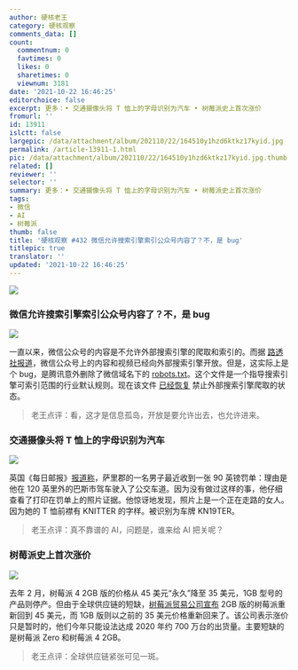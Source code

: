 ```yaml
---
author: 硬核老王
category: 硬核观察
comments_data: []
count:
  commentnum: 0
  favtimes: 0
  likes: 0
  sharetimes: 0
  viewnum: 3181
date: '2021-10-22 16:46:25'
editorchoice: false
excerpt: 更多：• 交通摄像头将 T 恤上的字母识别为汽车 • 树莓派史上首次涨价
fromurl: ''
id: 13911
islctt: false
largepic: /data/attachment/album/202110/22/164510y1hzd6ktkz17kyid.jpg
permalink: /article-13911-1.html
pic: /data/attachment/album/202110/22/164510y1hzd6ktkz17kyid.jpg.thumb.jpg
related: []
reviewer: ''
selector: ''
summary: 更多：• 交通摄像头将 T 恤上的字母识别为汽车 • 树莓派史上首次涨价
tags:
- 微信
- AI
- 树莓派
thumb: false
title: '硬核观察 #432 微信允许搜索引擎索引公众号内容了？不，是 bug'
titlepic: true
translator: ''
updated: '2021-10-22 16:46:25'
---
```


![](/data/attachment/album/202110/22/164510y1hzd6ktkz17kyid.jpg)


### 微信允许搜索引擎索引公众号内容了？不，是 bug


![](/data/attachment/album/202110/22/164523qu4qjzqjkg68zd44.jpg)


一直以来，微信公众号的内容是不允许外部搜索引擎的爬取和索引的。而据 [路透社报道](https://cn.reuters.com/article/tencent-wechat-google-bing-1022-idCNKBS2HC0CQ?il=0)，微信公众号上的内容和视频已经向外部搜索引擎开放。但是，这实际上是个 bug，是腾讯意外删除了微信域名下的 [robots.txt](https://web.archive.org/web/*/http://mp.weixin.qq.com/robots.txt)。这个文件是一个指导搜索引擎可索引范围的行业默认规则。现在该文件 [已经恢复](https://mp.weixin.qq.com/robots.txt) 禁止外部搜索引擎爬取的状态。



> 
> 老王点评：看，这才是信息孤岛，开放是要允许出去，也允许进来。
> 
> 
> 


### 交通摄像头将 T 恤上的字母识别为汽车


![](/data/attachment/album/202110/22/164542v88ygd31gti35v8g.jpg)


英国《每日邮报》[报道称](https://www.dailymail.co.uk/news/article-10101699/Couple-KN19-TER-number-plate-hit-90-fine-thanks-woman-Knitter-bus-lane.html)，萨里郡的一名男子最近收到一张 90 英镑罚单：理由是他在 120 英里外的巴斯市驾车驶入了公交车道。因为没有做过这样的事，他仔细查看了打印在罚单上的照片证据。他惊讶地发现，照片上是一个正在走路的女人。因为她的 T 恤前襟有 KNITTER 的字样。被识别为车牌 KN19TER。



> 
> 老王点评：真不靠谱的 AI，问题是，谁来给 AI 把关呢？
> 
> 
> 


### 树莓派史上首次涨价


![](/data/attachment/album/202110/22/164602sqem9e3z23pxz0xm.jpg)


去年 2 月，树莓派 4 2GB 版的价格从 45 美元“永久”降至 35 美元，1GB 型号的产品则停产。但由于全球供应链的短缺，[树莓派贸易公司宣布](https://www.raspberrypi.com/news/supply-chain-shortages-and-our-first-ever-price-increase/) 2GB 版的树莓派重新回到 45 美元，而 1GB 版则以之前的 35 美元价格重新回来了。该公司表示涨价只是暂时的，他们今年只能设法达成 2020 年约 700 万台的出货量。主要短缺的是树莓派 Zero 和树莓派 4 2GB。



> 
> 老王点评：全球供应链紧张可见一斑。
> 
> 
>